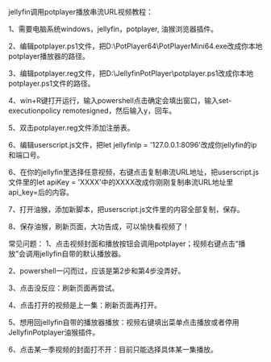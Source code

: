 jellyfin调用potplayer播放串流URL视频教程：

1、需要电脑系统windows，jellyfin，potplayer, 油猴浏览器插件。

2、编辑potplayer.ps1文件，把D:\\PotPlayer64\\PotPlayerMini64.exe改成你本地potplayer播放器的路径。

3、编辑potplayer.reg文件，把D:\\JellyfinPotPlayer\\potplayer.ps1改成你本地potplayer.ps1文件的路径。

4、win+R键打开运行，输入powershell点击确定会填出窗口，输入set-executionpolicy remotesigned，然后输入y，回车。

5、双击potplayer.reg文件添加注册表。

6、编辑userscript.js文件，把let jellyfinIp = '127.0.0.1:8096'改成你jellyfin的ip和端口号。

6、在你的jellyfin里选择任意视频，右键点击复制串流URL地址，把userscript.js文件里的let apiKey = 'XXXX'中的XXXX改成你刚刚复制串流URL地址里api_key=后的内容。

7、打开油猴，添加新脚本，把userscript.js文件里的内容全部复制，保存。

8、保存油猴，刷新页面，大功告成，可以愉快看视频了！

常见问题：
1、点击视频封面和播放按钮会调用potplayer；视频右键点击“播放”会调用jellyfin自带的默认播放器。

2、powershell一闪而过，应该是第2步和第4步没弄好。

3、点击没反应：刷新页面再尝试。

4、点击打开的视频是上一集：刷新页面再打开。

5、想用回jellyfin自带的播放器播放：视频右键填出菜单点击播放或者停用JellyfinPotplayer油猴插件。

6、点击某一季视频的封面打不开：目前只能选择具体某一集播放。